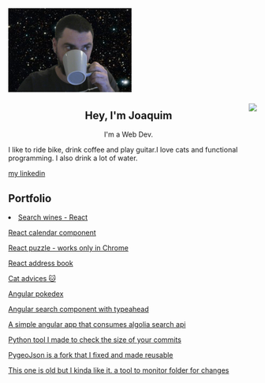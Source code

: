 ## [![joaquim medeiros header](https://github.com/medeirosjoaquim/medeirosjoaquim/blob/main/images/me.png)]('')


<img align="right" height="150" src="https://media.giphy.com/media/OeyAkKTKYSvmw/giphy.gif"/>

<p align='center'>

<h2 align="center">Hey, I'm Joaquim</h2>
<p align="center">I'm a Web Dev.</p>
<p>I like to ride bike, drink coffee and play guitar.I love cats and functional programming. I also drink a lot of water.
<p><a href="https://www.linkedin.com/in/joaquim-medeiros/" target="_blank"> my linkedin</a></p>



## Portfolio

<li><a href="http://wine.johnboxcodes.com/" target="_blank">Search wines - React</a></li>
<p><a href="https://calendar.johnboxcodes.com/" target="_blank">React calendar component</a></p>
<p><a href="https://puzzle.johnboxcodes.com/" target="_blank">React puzzle - works only in Chrome</a></p>
<p><a href="https://github.com/medeirosjoaquim/address_book" target="_blank">React address book</a></p>
<p><a href="http://cat.johnboxcodes.com/" target="_blank">Cat advices 🐱</a></p>
<p><a href="https://github.com/medeirosjoaquim/ng-pokedex" target="_blank">Angular pokedex</a></p>
<p><a href="https://github.com/medeirosjoaquim/ng-typeahead" target="_blank">Angular search component with typeahead</a></p>
<p><a href="https://github.com/medeirosjoaquim/-ng-weather-demo" target="_blank">A simple angular app that consumes algolia search api</a></p>
<p><a href="https://github.com/medeirosjoaquim/checklines" target="_blank">Python tool I made to check the size of your commits</a></p>
<p><a href="https://github.com/medeirosjoaquim/PyGeoJson" target="_blank">PygeoJson is a fork that I fixed and made reusable</a></p>
<p><a href="https://github.com/medeirosjoaquim/bashmaker" target="_blank">This one is old but I kinda like it. a tool to monitor folder for changes</a></p>

